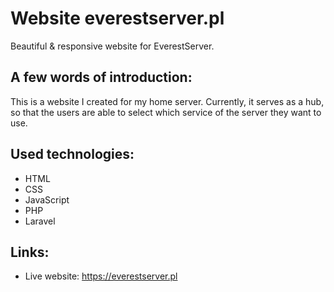# Website everestserver.pl
Beautiful & responsive website for EverestServer.

## A few words of introduction:
This is a website I created for my home server. Currently, it serves as a hub, so that the users are able to select which service of the server they want to use.

## Used technologies:
* HTML
* CSS
* JavaScript
* PHP
* Laravel

## Links:
* Live website: https://everestserver.pl
